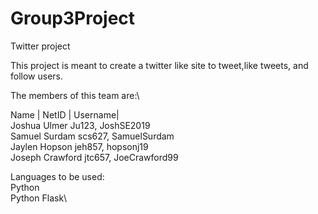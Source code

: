 # Group3Project
Twitter project

This project is meant to create a twitter like site to tweet,like tweets, and follow users.

The members of this team are:\

Name    |    NetID  |   Username|\
Joshua Ulmer Ju123, JoshSE2019\
Samuel Surdam scs627, SamuelSurdam\
Jaylen Hopson jeh857, hopsonj19\
Joseph Crawford jtc657, JoeCrawford99 

Languages to be used:\
Python\
Python Flask\
